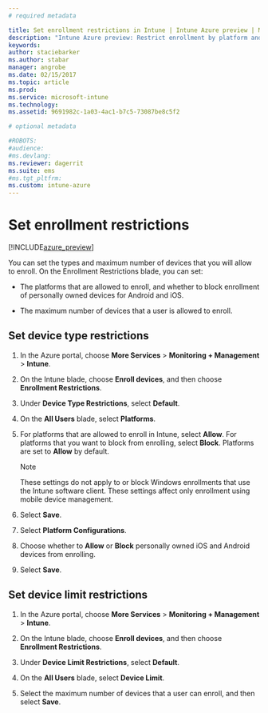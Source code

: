 ```yaml
---
# required metadata

title: Set enrollment restrictions in Intune | Intune Azure preview | Microsoft Docs
description: "Intune Azure preview: Restrict enrollment by platform and set a device enrollment limit in Intune. "
keywords:
author: staciebarker
ms.author: stabar
manager: angrobe
ms.date: 02/15/2017
ms.topic: article
ms.prod:
ms.service: microsoft-intune
ms.technology:
ms.assetid: 9691982c-1a03-4ac1-b7c5-73087be8c5f2

# optional metadata

#ROBOTS:
#audience:
#ms.devlang:
ms.reviewer: dagerrit
ms.suite: ems
#ms.tgt_pltfrm:
ms.custom: intune-azure
---
```


# Set enrollment restrictions 

[!INCLUDE[azure_preview](../includes/azure_preview.md)]

You can set the types and maximum number of devices that you will allow to enroll. On the Enrollment Restrictions blade, you can set:

- The platforms that are allowed to enroll, and whether to block enrollment of personally owned devices for Android and iOS.

- The maximum number of devices that a user is allowed to enroll.

## Set device type restrictions

1. In the Azure portal, choose **More Services** > **Monitoring + Management** > **Intune**.

2. On the Intune blade, choose **Enroll devices**, and then choose **Enrollment Restrictions**.

3. Under **Device Type Restrictions**, select **Default**.

4. On the **All Users** blade, select **Platforms**.

5. For platforms that are allowed to enroll in Intune, select **Allow**. For platforms that you want to block from enrolling, select **Block**. Platforms are set to **Allow** by default. 

    >[!NOTE]
    >These settings do not apply to or block Windows enrollments that use the Intune software client. These settings affect only enrollment using mobile device management. 

6. Select **Save**.

7. Select **Platform Configurations**.

8. Choose whether to **Allow** or **Block** personally owned iOS and Android devices from enrolling.

9. Select **Save**.

## Set device limit restrictions

1. In the Azure portal, choose **More Services** > **Monitoring + Management** > **Intune**.

2. On the Intune blade, choose **Enroll devices**, and then choose **Enrollment Restrictions**.

3. Under **Device Limit Restrictions**, select **Default**.

4. On the **All Users** blade, select **Device Limit**.

5. Select the maximum number of devices that a user can enroll, and then select **Save**.
